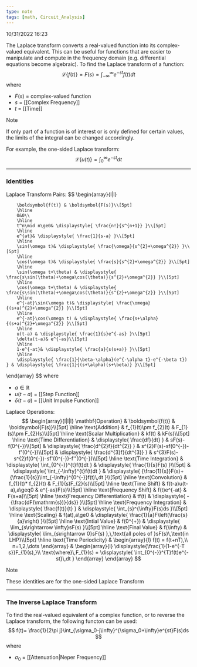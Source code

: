```yaml
---
type: note
tags: [math, Circuit_Analysis]
---
```

10/31/2022 16:23

  

The Laplace transform converts a real-valued function into its complex-valued equivalent. This can be useful for functions that are easier to manipulate and compute in the frequency domain (e.g. differential equations become algebraic). To find the Laplace transform of a function: 
$$
\mathscr{L}\{f(t)\}=F(s)=\int_{-\infty}^{\infty}e^{-st}f(t)dt
$$
where
- $F(s)$ = complex-valued function
- $s$ = [[Complex Frequency]]
- $t$ = [[Time]]

>[!note]
>If only part of a function is of interest or is only defined for certain values, the limits of the integral can be changed accordingly. 
>
>For example, the one-sided Laplace transform:
>$$
>\mathscr{L}\{u(t)\}=\int_{0}^{\infty}e^{-st}dt
>$$

---

### Identities

Laplace Transform Pairs:
$$
\begin{array}{l|l}
        
        \boldsymbol{f(t)} & \boldsymbol{F(s)}\\[5pt]
		\hline
		0&0\\
		\hline
        t^n\mid n\ge0& \displaystyle{ \frac{n!}{s^{n+1}} }\\[5pt]
        \hline
        e^{at}& \displaystyle{ \frac{1}{s-a} }\\[5pt]
        \hline
        \sin(\omega t)& \displaystyle{ \frac{\omega}{s^{2}+\omega^{2}} }\\[5pt]
        \hline
        \cos(\omega t)& \displaystyle{ \frac{s}{s^{2}+\omega^{2}} }\\[5pt]
        \hline
        \sin(\omega t+\theta) & \displaystyle{ \frac{s\sin(\theta)+\omega\cos(\theta)}{s^{2}+\omega^{2}} }\\[5pt]
        \hline
        \cos(\omega t+\theta) & \displaystyle{ \frac{s\sin(\theta)+\omega\cos(\theta)}{s^{2}+\omega^{2}} }\\[5pt]
        \hline
        e^{-at}\sin(\omega t)& \displaystyle{ \frac{\omega}{(s+a)^{2}+\omega^{2}} }\\[5pt]
        \hline
        e^{-at}\cos(\omega t) & \displaystyle{ \frac{s+\alpha}{(s+a)^{2}+\omega^{2}} }\\[5pt]
        \hline
        u(t-a) & \displaystyle{ \frac{1}{s}e^{-as} }\\[5pt]
        \delta(t-a)& e^{-as}\\[5pt]
        \hline
        1-e^{-at}& \displaystyle{ \frac{a}{s(s+a)} }\\[5pt]
        \hline
        \displaystyle{ \frac{1}{\beta-\alpha}(e^{-\alpha t}-e^{-\beta t}) } & \displaystyle{ \frac{1}{(s+\alpha)(s+\beta)} }\\[5pt]
        
\end{array}
$$
where
- $a\in\mathbb{R}$   
- $u(t-a)$ = [[Step Function]]
- $\delta(t-a)$ = [[Unit Impulse Function]]


Laplace Operations:
$$
\begin{array}{l|l|l}
\mathbf{Operation} & \boldsymbol{f(t)} & \boldsymbol{F(s)}\\[5pt]
\hline
\text{Addition} & f_{1}(t)\pm f_{2}(t) & F_{1}(s)\pm F_{2}(s)\\[5pt]
\hline
\text{Scalar Multiplication} & kf(t) & kF(s)\\[5pt]
\hline
\text{Time Differentiation} & \displaystyle{ \frac{df}{dt} } & sF(s)-f(0^{-})\\[5pt]
& \displaystyle{ \frac{d^{2}f}{dt^{2}} } & s^{2}F(s)-sf(0^{-})-f'(0^{-})\\[5pt]
& \displaystyle{ \frac{d^{3}f}{dt^{3}} } & s^{3}F(s)-s^{2}f(0^{-})-sf'(0^{-})-f''(0^{-})\\[5pt]
\hline
\text{Time Integration} & \displaystyle{ \int_{0^{-}}^{t}f(t)dt } & \displaystyle{ \frac{1}{s}F(s) }\\[5pt]
& \displaystyle{ \int_{-\infty}^{t}f(t)dt } & \displaystyle{ {\frac{1}{s}}F(s)+{\frac{1}{s}}\int_{-\infty}^{0^{-}}f(t)\,dt }\\[5pt]
\hline
\text{Convolution} & f_{1}(t)* f_{2}(t) & F_{1}(s)F_{2}(s)\\[5pt]
\hline
\text{Time Shift} & f(t-a)u(t-a),a\geq0 & e^{-as}F(s)\\[5pt]
\hline
\text{Frequency Shift} & f(t)e^{-at} & F(s+a)\\[5pt]
\hline
\text{Frequency Differentiation} & tf(t) & \displaystyle{ -{\frac{dF(\mathrm{s})}{ds}} }\\[5pt]
\hline
\text{Frequency Integration} & \displaystyle{ \frac{f(t)}{t} } & \displaystyle{ \int_{s}^{\infty}F(s)ds }\\[5pt]
\hline
\text{Scaling} & f(at),a\ge0 & \displaystyle{ \frac{1}{a}F\left(\frac{s}{a}\right) }\\[5pt]
\hline
\text{Intial Value} & f(0^{+}) & \displaystyle{ \lim_{s\rightarrow \infty}sF(s) }\\[5pt]
\hline
\text{Final Value} & f(\infty) & \displaystyle{ \lim_{s\rightarrow 0}sF(s) },\,\text{all poles of }sF(s)\,\text{in LHP}\\[5pt]
\hline
\text{Time Periodicity} 
& 
 \begin{array}{l} 
  f(t) = f(t+nT),\\ 
  n=1,2,\dots 
 \end{array} 
& 
 \begin{array}{l}
  \displaystyle{\frac{1}{1-e^{-T s}}F_{1}(s),}\\ 
  \text{where}\,F_{1}(s) = \displaystyle{ \int_{0^{-}}^{T}f(t)e^{-st}\,dt }
 \end{array}
\end{array}
$$


>[!note]
>These identities are for the one-sided Laplace Transform

---

### The Inverse Laplace Transform
To find the real-valued equivalent of a complex function, or to reverse the Laplace transform, the following functon can be used:
$$
f(t)= \frac{1}{2\pi j}\int_{\sigma_0-j\infty}^{\sigma_0+\infty}e^{st}F(s)ds
$$
where
- $\sigma_0$ = [[Attenuation|Neper Frequency]]